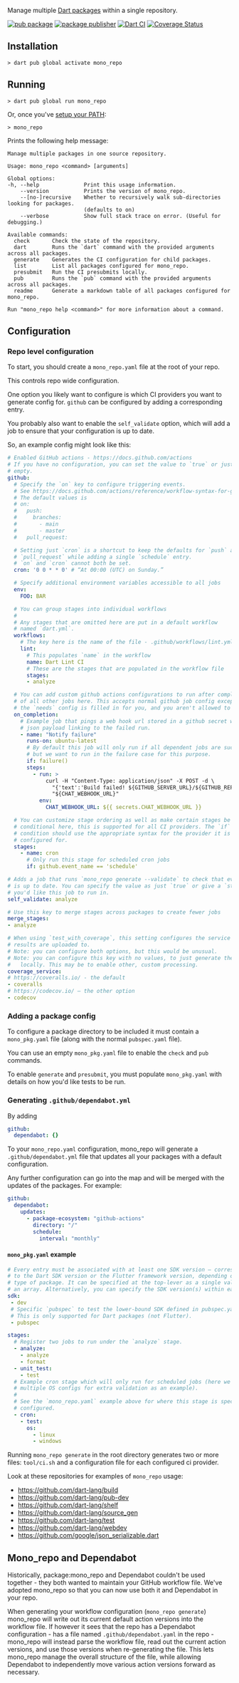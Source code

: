 Manage multiple [Dart packages] within a single repository.

[![pub package](https://img.shields.io/pub/v/mono_repo.svg)](https://pub.dev/packages/mono_repo)
[![package publisher](https://img.shields.io/pub/publisher/mono_repo.svg)](https://pub.dev/packages/mono_repo/publisher)
[![Dart CI](https://github.com/google/mono_repo.dart/actions/workflows/dart.yml/badge.svg)](https://github.com/google/mono_repo.dart/actions/workflows/dart.yml)
[![Coverage Status](https://coveralls.io/repos/github/google/mono_repo.dart/badge.svg?branch=master)](https://coveralls.io/github/google/mono_repo.dart?branch=master)

## Installation

```console
> dart pub global activate mono_repo
```

## Running

```console
> dart pub global run mono_repo
```

Or, once you've [setup your PATH]:

```console
> mono_repo
```

Prints the following help message:

```
Manage multiple packages in one source repository.

Usage: mono_repo <command> [arguments]

Global options:
-h, --help              Print this usage information.
    --version           Prints the version of mono_repo.
    --[no-]recursive    Whether to recursively walk sub-directories looking for packages.
                        (defaults to on)
    --verbose           Show full stack trace on error. (Useful for debugging.)

Available commands:
  check       Check the state of the repository.
  dart        Runs the `dart` command with the provided arguments across all packages.
  generate    Generates the CI configuration for child packages.
  list        List all packages configured for mono_repo.
  presubmit   Run the CI presubmits locally.
  pub         Runs the `pub` command with the provided arguments across all packages.
  readme      Generate a markdown table of all packages configured for mono_repo.

Run "mono_repo help <command>" for more information about a command.
```

## Configuration

### Repo level configuration

To start, you should create a `mono_repo.yaml` file at the root of your repo.

This controls repo wide configuration.

One option you likely want to configure is which CI providers you want to
generate config for. `github` can be configured by adding a corresponding entry.

You probably also want to enable the `self_validate` option, which will add a
job to ensure that your configuration is up to date.

So, an example config might look like this:

```yaml
# Enabled GitHub actions - https://docs.github.com/actions
# If you have no configuration, you can set the value to `true` or just leave it
# empty.
github:
  # Specify the `on` key to configure triggering events.
  # See https://docs.github.com/actions/reference/workflow-syntax-for-github-actions#on
  # The default values is
  # on:
  #   push:
  #     branches:
  #       - main
  #       - master
  #   pull_request:

  # Setting just `cron` is a shortcut to keep the defaults for `push` and
  # `pull_request` while adding a single `schedule` entry.
  # `on` and `cron` cannot both be set.
  cron: '0 0 * * 0' # “At 00:00 (UTC) on Sunday.”

  # Specify additional environment variables accessible to all jobs
  env:
    FOO: BAR

  # You can group stages into individual workflows
  #
  # Any stages that are omitted here are put in a default workflow
  # named `dart.yml`.
  workflows:
    # The key here is the name of the file - .github/workflows/lint.yml
    lint:
      # This populates `name` in the workflow
      name: Dart Lint CI
      # These are the stages that are populated in the workflow file
      stages:
      - analyze

  # You can add custom github actions configurations to run after completion
  # of all other jobs here. This accepts normal github job config except that
  # the `needs` config is filled in for you, and you aren't allowed to pass it.
  on_completion:
    # Example job that pings a web hook url stored in a github secret with a
    # json payload linking to the failed run.
    - name: "Notify failure"
      runs-on: ubuntu-latest
      # By default this job will only run if all dependent jobs are successful,
      # but we want to run in the failure case for this purpose.
      if: failure()
      steps:
        - run: >
            curl -H "Content-Type: application/json" -X POST -d \
              "{'text':'Build failed! ${GITHUB_SERVER_URL}/${GITHUB_REPOSITORY}/actions/runs/${GITHUB_RUN_ID}'}" \
              "${CHAT_WEBHOOK_URL}"
          env:
            CHAT_WEBHOOK_URL: ${{ secrets.CHAT_WEBHOOK_URL }}

  # You can customize stage ordering as well as make certain stages be
  # conditional here, this is supported for all CI providers. The `if`
  # condition should use the appropriate syntax for the provider it is being
  # configured for.
  stages:
    - name: cron
      # Only run this stage for scheduled cron jobs
      if: github.event_name == 'schedule'

# Adds a job that runs `mono_repo generate --validate` to check that everything
# is up to date. You can specify the value as just `true` or give a `stage`
# you'd like this job to run in.
self_validate: analyze

# Use this key to merge stages across packages to create fewer jobs
merge_stages:
- analyze

# When using `test_with_coverage`, this setting configures the service that
# results are uploaded to.
# Note: you can configure both options, but this would be unusual.
# Note: you can configure this key with no values, to just generate the files
#   locally. This may be to enable other, custom processing.
coverage_service:
# https://coveralls.io/ - the default
- coveralls
# https://codecov.io/ – the other option
- codecov
```

### Adding a package config

To configure a package directory to be included it must contain a
`mono_pkg.yaml` file (along with the normal `pubspec.yaml` file).

You can use an empty `mono_pkg.yaml` file to enable the `check` and `pub`
commands.

To enable `generate` and `presubmit`, you must populate `mono_pkg.yaml` with
details on how you'd like tests to be run.

### Generating `.github/dependabot.yml`
By adding

```yaml
github:
  dependabot: {}
```

To your `mono_repo.yaml` configuration, mono_repo will generate a `.github/dependabot.yml` file that updates all your packages with a default configuration.

Any further configuration can go into the map and will be merged with the
updates of the packages. For example:

```yaml
github:
  dependabot:
    updates:
      - package-ecosystem: "github-actions"
        directory: "/"
        schedule:
          interval: "monthly"
```
#### `mono_pkg.yaml` example

```yaml
# Every entry must be associated with at least one SDK version – corresponding
# to the Dart SDK version or the Flutter framework version, depending on the
# type of package. It can be specified at the top-lever as a single value or
# an array. Alternatively, you can specify the SDK version(s) within each job.
sdk:
 - dev
 # Specific `pubspec` to test the lower-bound SDK defined in pubspec.yaml
 # This is only supported for Dart packages (not Flutter).
 - pubspec

stages:
  # Register two jobs to run under the `analyze` stage.
  - analyze:
    - analyze
    - format
  - unit_test:
    - test
  # Example cron stage which will only run for scheduled jobs (here we run
  # multiple OS configs for extra validation as an example).
  #
  # See the `mono_repo.yaml` example above for where this stage is specially
  # configured.
  - cron:
    - test:
      os:
        - linux
        - windows
```

Running `mono_repo generate` in the root directory generates two or more files:
`tool/ci.sh` and a configuration file for each configured ci provider.

Look at these repositories for examples of `mono_repo` usage:

* https://github.com/dart-lang/build
* https://github.com/dart-lang/pub-dev
* https://github.com/dart-lang/shelf
* https://github.com/dart-lang/source_gen
* https://github.com/dart-lang/test
* https://github.com/dart-lang/webdev
* https://github.com/google/json_serializable.dart

## Mono_repo and Dependabot

Historically, package:mono_repo and Dependabot couldn't be used together -
they both wanted to maintain your GitHub workflow file. We've adopted mono_repo
so that you can now use both it and Dependabot in your repo.

When generating your workflow configuration (`mono_repo generate`) mono_repo
will write out its current default action versions into the workflow file. If
however it sees that the repo has a Dependabot configuration - has a file named
`.github/dependabot.yaml` in the repo - mono_repo will instead parse the
workflow file, read out the current action versions, and use those versions when
re-generating the file. This lets mono_repo manage the overall structure of the
file, while allowing Dependabot to independently move various action versions
forward as necessary.

[Dart packages]: https://dart.dev/guides/libraries/create-library-packages
[setup your PATH]: https://dart.dev/tools/pub/cmd/pub-global#running-a-script-from-your-path
